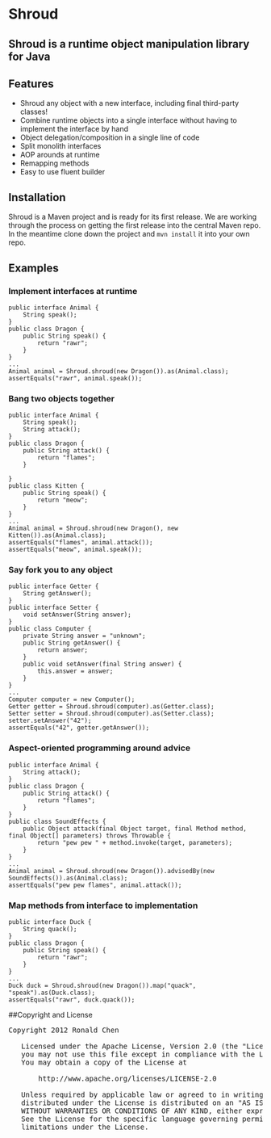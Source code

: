 # Shroud

## Shroud is a runtime object manipulation library for Java

## Features

 - Shroud any object with a new interface, including final third-party classes!
 - Combine runtime objects into a single interface without having to implement the interface by hand
 - Object delegation/composition in a single line of code
 - Split monolith interfaces
 - AOP arounds at runtime
 - Remapping methods
 - Easy to use fluent builder

## Installation
Shroud is a Maven project and is ready for its first release.  We are working through the process on getting the first release into the central Maven repo.  In the meantime clone down the project and `mvn install` it into your own repo.

## Examples

### Implement interfaces at runtime
	public interface Animal {
		String speak();
	}
	public class Dragon {
		public String speak() {
			return "rawr";
		}
	}
	...
	Animal animal = Shroud.shroud(new Dragon()).as(Animal.class);
	assertEquals("rawr", animal.speak());

### Bang two objects together
	public interface Animal {
		String speak();
		String attack();
	}
	public class Dragon {
		public String attack() {
			return "flames";
		}

	}
	public class Kitten {
		public String speak() {
			return "meow";
		}
	}
	...
	Animal animal = Shroud.shroud(new Dragon(), new Kitten()).as(Animal.class);
	assertEquals("flames", animal.attack());
	assertEquals("meow", animal.speak());

### Say fork you to any object
	public interface Getter {
		String getAnswer();
	}
	public interface Setter {
		void setAnswer(String answer);
	}
	public class Computer {
		private String answer = "unknown";
		public String getAnswer() {
			return answer;
		}
		public void setAnswer(final String answer) {
			this.answer = answer;
		}
	}
	...
	Computer computer = new Computer();
	Getter getter = Shroud.shroud(computer).as(Getter.class);
	Setter setter = Shroud.shroud(computer).as(Setter.class);
	setter.setAnswer("42");
	assertEquals("42", getter.getAnswer());

### Aspect-oriented programming around advice
	public interface Animal {
		String attack();
	}
	public class Dragon {
		public String attack() {
			return "flames";
		}
	}
	public class SoundEffects {
		public Object attack(final Object target, final Method method, final Object[] parameters) throws Throwable {
			return "pew pew " + method.invoke(target, parameters);
		}
	}
	...
	Animal animal = Shroud.shroud(new Dragon()).advisedBy(new SoundEffects()).as(Animal.class);
	assertEquals("pew pew flames", animal.attack());

### Map methods from interface to implementation
	public interface Duck {
		String quack();
	}
	public class Dragon {
		public String speak() {
			return "rawr";
		}
	}
	...
	Duck duck = Shroud.shroud(new Dragon()).map("quack", "speak").as(Duck.class);
	assertEquals("rawr", duck.quack());

##Copyright and License
<pre>
Copyright 2012 Ronald Chen

   Licensed under the Apache License, Version 2.0 (the "License");
   you may not use this file except in compliance with the License.
   You may obtain a copy of the License at

       http://www.apache.org/licenses/LICENSE-2.0

   Unless required by applicable law or agreed to in writing, software
   distributed under the License is distributed on an "AS IS" BASIS,
   WITHOUT WARRANTIES OR CONDITIONS OF ANY KIND, either express or implied.
   See the License for the specific language governing permissions and
   limitations under the License.
</pre>